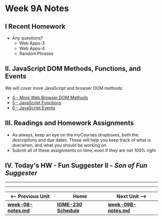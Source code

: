 # Week 9A Notes

## I Recent Homework

- Any questions?
  - Web Apps-3
  - Web Apps-4
  - Random Phrases

## II. JavaScript DOM Methods, Functions, and Events
We will cover more JavaScript and browser DOM methods:

- [4 - More Web Browser DOM Methods](https://github.com/tonethar/IGME-230-Master/tree/master/notes/web-apps-4.md)
- [5 - JavaScript Functions](https://github.com/tonethar/IGME-230-Master/tree/master/notes/web-apps-5.md)
- [6 - JavaScript Events](https://github.com/tonethar/IGME-230-Master/tree/master/notes/web-apps-6.md)

## III. Readings and Homework Assignments
- As always, keep an eye on the myCourses dropboxes, both the descriptions and due dates. These will help you keep track of what is due/when, and what you should be working on
- Submit all of these assignments on time, even if they are not 100% right

## IV. Today's HW - Fun Suggester II - *Son of Fun Suggester*

<!-- - https://github.com/tonethar/IGME-230-Master/blob/master/notes/HW-fun-suggester-2.md -->

<hr><hr>

| <-- Previous Unit | Home | Next Unit -->
| --- | --- | --- 
| [**week-08-notes.md**](week-08-notes.md)     |  [**IGME-230 Schedule**](../schedule.md) | [**week-09B-notes.md**](week-09B-notes.md)

